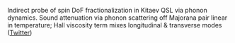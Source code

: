 
Indirect probe of spin DoF fractionalization in Kitaev QSL via phonon dynamics. Sound attenuation via phonon scattering off Majorana pair linear in temperature; Hall viscosity term mixes longitudinal & transverse modes ([Twitter](https://twitter.com/JoshuahHeath/status/1228364519493095424))
